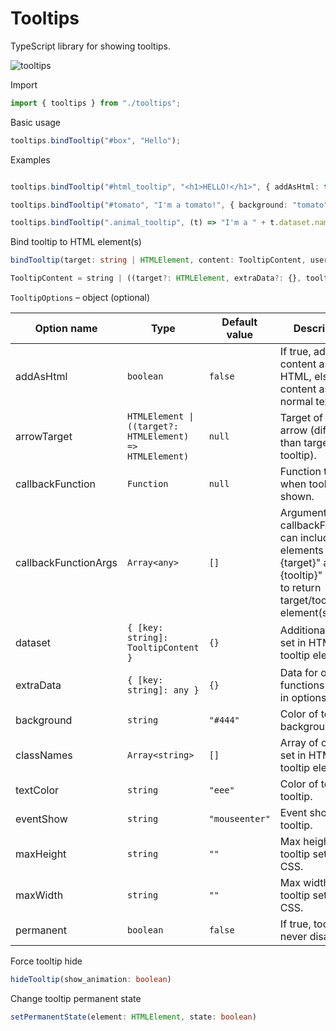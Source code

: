# Tooltips

TypeScript library for showing tooltips. 

![tooltips](https://user-images.githubusercontent.com/24278460/163690336-dcb9946e-24b2-4dc6-b4db-c092a33ad815.png)


Import<br/>
```typescript
import { tooltips } from "./tooltips";
```

Basic usage<br/>
```typescript
tooltips.bindTooltip("#box", "Hello");
```

Examples
```typescript

tooltips.bindTooltip("#html_tooltip", "<h1>HELLO!</h1>", { addAsHtml: true });

tooltips.bindTooltip("#tomato", "I'm a tomato!", { background: "tomato", textColor: "black" });

tooltips.bindTooltip(".animal_tooltip", (t) => "I'm a " + t.dataset.name + "!");
```
   

Bind tooltip to HTML element(s)
```typescript
bindTooltip(target: string | HTMLElement, content: TooltipContent, user_options?: TooltipOptions)
```

```typescript
TooltipContent = string | ((target?: HTMLElement, extraData?: {}, tooltip?: HTMLElement) => string);
```


`TooltipOptions` &ndash; object (optional)

| Option name         | Type                    | Default value     | Description                                             |
| ------------------- | ----------------------- |------------------ | ------------------------------------------------------- |
| addAsHtml           | `boolean`                 | `false`             | If true, adds content as HTML, else adds content as normal text. |
| arrowTarget         | `HTMLElement \| ((target?: HTMLElement) => HTMLElement)` | `null` | Target of tooltip arrow (different than target of tooltip). |
| callbackFunction    | `Function`                | `null`              | Function to call when tooltip is shown.                 |
| callbackFunctionArgs| `Array<any>`              | `[]`                | Arguments for callbackFunction; can include elements "{target}" and/or "{tooltip}" in order to return target/tooltip element(s). |
| dataset             | `{ [key: string]: TooltipContent }` | `{}`      | Additional data to set in HTML tooltip element.         |
| extraData           | `{ [key: string]: any }`  | `{}`                | Data for other functions passed in options.             |
| background          | `string`                  | `"#444"`            | Color of tooltip background.                            |
| classNames          | `Array<string>`           | `[]`                | Array of classes set in HTML tooltip element.           |
| textColor           | `string`                  | `"eee"`             | Color of text in tooltip.                               |
| eventShow           | `string`                  | `"mouseenter"`      | Event showing tooltip.                                  |
| maxHeight           | `string`                  | `""`                | Max height of tooltip set in CSS.                       |
| maxWidth            | `string`                  | `""`                | Max width of tooltip set in CSS.                        |
| permanent           | `boolean`                 | `false`             | If true, tooltip will never disappear.                  | 
  

Force tooltip hide
```typescript
hideTooltip(show_animation: boolean)
```
    
Change tooltip permanent state
```typescript
setPermanentState(element: HTMLElement, state: boolean)
```    
    
